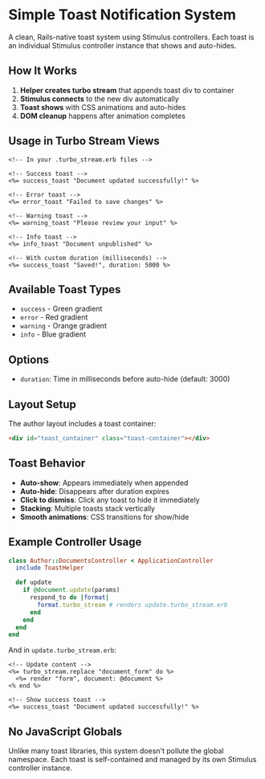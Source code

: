 # Simple Toast Notification System

A clean, Rails-native toast system using Stimulus controllers. Each toast is an individual Stimulus controller instance that shows and auto-hides.

## How It Works

1. **Helper creates turbo stream** that appends toast div to container
2. **Stimulus connects** to the new div automatically
3. **Toast shows** with CSS animations and auto-hides
4. **DOM cleanup** happens after animation completes

## Usage in Turbo Stream Views

```erb
<!-- In your .turbo_stream.erb files -->

<!-- Success toast -->
<%= success_toast "Document updated successfully!" %>

<!-- Error toast -->
<%= error_toast "Failed to save changes" %>

<!-- Warning toast -->
<%= warning_toast "Please review your input" %>

<!-- Info toast -->
<%= info_toast "Document unpublished" %>

<!-- With custom duration (milliseconds) -->
<%= success_toast "Saved!", duration: 5000 %>
```

## Available Toast Types

- `success` - Green gradient
- `error` - Red gradient
- `warning` - Orange gradient
- `info` - Blue gradient

## Options

- `duration`: Time in milliseconds before auto-hide (default: 3000)

## Layout Setup

The author layout includes a toast container:

```html
<div id="toast_container" class="toast-container"></div>
```

## Toast Behavior

- **Auto-show**: Appears immediately when appended
- **Auto-hide**: Disappears after duration expires
- **Click to dismiss**: Click any toast to hide it immediately
- **Stacking**: Multiple toasts stack vertically
- **Smooth animations**: CSS transitions for show/hide

## Example Controller Usage

```ruby
class Author::DocumentsController < ApplicationController
  include ToastHelper

  def update
    if @document.update(params)
      respond_to do |format|
        format.turbo_stream # renders update.turbo_stream.erb
      end
    end
  end
end
```

And in `update.turbo_stream.erb`:

```erb
<!-- Update content -->
<%= turbo_stream.replace "document_form" do %>
  <%= render "form", document: @document %>
<% end %>

<!-- Show success toast -->
<%= success_toast "Document updated successfully!" %>
```

## No JavaScript Globals

Unlike many toast libraries, this system doesn't pollute the global namespace. Each toast is self-contained and managed by its own Stimulus controller instance.